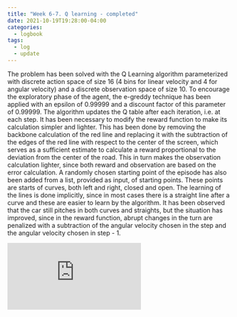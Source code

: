 ```yaml
---
title: "Week 6-7. Q learning - completed"
date: 2021-10-19T19:28:00-04:00
categories:
  - logbook
tags:
  - log
  - update
---
```


The problem has been solved with the Q Learning algorithm parameterized with discrete action space of size 16 (4 bins for linear velocity and 4 for angular velocity) and a discrete observation space of size 10. To encourage the exploratory phase of the agent, the e-greddy technique has been applied with an epsilon of 0.99999 and a discount factor of this parameter of 0.99999. The algorithm updates the Q table after each iteration, i.e. at each step.
It has been necessary to modify the reward function to make its calculation simpler and lighter. This has been done by removing the backbone calculation of the red line and replacing it with the subtraction of the edges of the red line with respect to the center of the screen, which serves as a sufficient estimate to calculate a reward proportional to the deviation from the center of the road. This in turn makes the observation calculation lighter, since both reward and observation are based on the error calculation.
A randomly chosen starting point of the episode has also been added from a list, provided as input, of starting points. These points are starts of curves, both left and right, closed and open. The learning of the lines is done implicitly, since in most cases there is a straight line after a curve and these are easier to learn by the algorithm.
It has been observed that the car still pitches in both curves and straights, but the situation has improved, since in the reward function, abrupt changes in the turn are penalized with a subtraction of the angular velocity chosen in the step and the angular velocity chosen in step - 1.

<iframe src="https://www.youtube.com/embed/mzJU-6XZIOs height="197.5" frameborder="0" allowfullscreen style="display: flex; padding-bottom: 25px"></iframe>